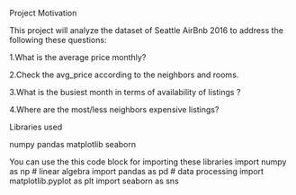 Project Motivation


This project will analyze the dataset of Seattle AirBnb 2016 to address the following these questions:

1.What is the average price monthly?

2.Check the avg_price according to the neighbors and rooms.

3.What is the busiest month in terms of availability of listings ?

4.Where are the most/less neighbors expensive listings?

Libraries used

numpy
pandas 
matplotlib
seaborn

You can use the this code block for importing these libraries
import numpy as np # linear algebra
import pandas as pd # data processing
import matplotlib.pyplot as plt
import seaborn as sns
